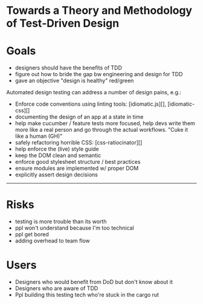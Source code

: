 # Towards a Theory and Methodology of Test‑Driven Design

# Goals
- designers should have the benefits of TDD
- figure out how to bride the gap bw engineering and design for TDD
- gave an objective "design is healthy" red/green

Automated design testing can address a number of design pains, e.g.:


- Enforce code conventions using linting tools: [idiomatic.js][], [idiomatic-css][]
- documenting the design of an app at a state in time
- help make cucumber / feature tests more focused, help devs write them more like a real person and go through the actual workflows. "Cuke it like a human (GH)"
- safely refactoring horrible CSS: [css-ratiocinator][]
- help enforce the (live) style guide
- keep the DOM clean and semantic
- enforce good stylesheet structure / best practices
- ensure modules are implemented w/ proper DOM
- explicitly assert design decisions

---

# Risks

- testing is more trouble than its worth
- ppl won't understand because I'm too technical
- ppl get bored
- adding overhead to team flow


# Users

- Designers who would benefit from DoD but don't know about it
- Designers who are aware of TDD
- Ppl building this testing tech who're stuck in the cargo rut